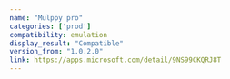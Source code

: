 ```yaml
---
name: "Mulppy pro"
categories: ['prod']
compatibility: emulation
display_result: "Compatible"
version_from: "1.0.2.0"
link: https://apps.microsoft.com/detail/9NS99CKQRJ8T
---
```

